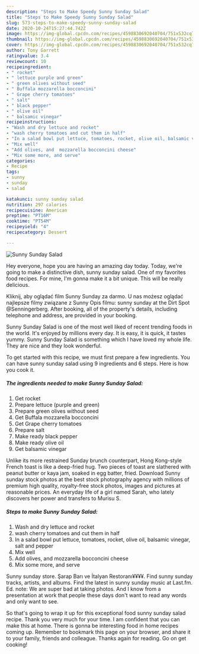 ```yaml
---
description: "Steps to Make Speedy Sunny Sunday Salad"
title: "Steps to Make Speedy Sunny Sunday Salad"
slug: 573-steps-to-make-speedy-sunny-sunday-salad
date: 2020-10-24T15:27:44.742Z
image: https://img-global.cpcdn.com/recipes/4598830692040704/751x532cq70/sunny-sunday-salad-recipe-main-photo.jpg
thumbnail: https://img-global.cpcdn.com/recipes/4598830692040704/751x532cq70/sunny-sunday-salad-recipe-main-photo.jpg
cover: https://img-global.cpcdn.com/recipes/4598830692040704/751x532cq70/sunny-sunday-salad-recipe-main-photo.jpg
author: Tony Garrett
ratingvalue: 3.4
reviewcount: 10
recipeingredient:
- " rocket"
- " lettuce purple and green"
- " green olives without seed"
- " Buffala mozzarella bocconcini"
- " Grape cherry tomatoes"
- " salt"
- " black pepper"
- " olive oil"
- " balsamic vinegar"
recipeinstructions:
- "Wash and dry lettuce and rocket"
- "wash cherry tomatoes and cut them in half"
- "In a salad bowl put lettuce, tomatoes, rocket, olive oil, balsamic vinegar, salt and pepper"
- "Mix well"
- "Add olives, and  mozzarella bocconcini cheese"
- "Mix some more, and serve"
categories:
- Recipe
tags:
- sunny
- sunday
- salad

katakunci: sunny sunday salad 
nutrition: 297 calories
recipecuisine: American
preptime: "PT16M"
cooktime: "PT54M"
recipeyield: "4"
recipecategory: Dessert

---
```



![Sunny Sunday Salad](https://img-global.cpcdn.com/recipes/4598830692040704/751x532cq70/sunny-sunday-salad-recipe-main-photo.jpg)

Hey everyone, hope you are having an amazing day today. Today, we're going to make a distinctive dish, sunny sunday salad. One of my favorites food recipes. For mine, I'm gonna make it a bit unique. This will be really delicious.

Kliknij, aby oglądać film Sunny Sunday za darmo. U nas możesz oglądać najlepsze filmy związane z Sunny Opis filmu: sunny sunday at the Dirt Spot @Senningerberg. After booking, all of the property&#39;s details, including telephone and address, are provided in your booking.

Sunny Sunday Salad is one of the most well liked of recent trending foods in the world. It's enjoyed by millions every day. It is easy, it is quick, it tastes yummy. Sunny Sunday Salad is something which I have loved my whole life. They are nice and they look wonderful.


To get started with this recipe, we must first prepare a few ingredients. You can have sunny sunday salad using 9 ingredients and 6 steps. Here is how you cook it.

<!--inarticleads1-->

##### The ingredients needed to make Sunny Sunday Salad:

1. Get  rocket
1. Prepare  lettuce (purple and green)
1. Prepare  green olives without seed
1. Get  Buffala mozzarella bocconcini
1. Get  Grape cherry tomatoes
1. Prepare  salt
1. Make ready  black pepper
1. Make ready  olive oil
1. Get  balsamic vinegar


Unlike its more restrained Sunday brunch counterpart, Hong Kong-style French toast is like a deep-fried hug. Two pieces of toast are slathered with peanut butter or kaya jam, soaked in egg batter, fried. Download Sunny sunday stock photos at the best stock photography agency with millions of premium high quality, royalty-free stock photos, images and pictures at reasonable prices. An everyday life of a girl named Sarah, who lately discovers her power and transfers to Murisu S. 

<!--inarticleads2-->

##### Steps to make Sunny Sunday Salad:

1. Wash and dry lettuce and rocket
1. wash cherry tomatoes and cut them in half
1. In a salad bowl put lettuce, tomatoes, rocket, olive oil, balsamic vinegar, salt and pepper
1. Mix well
1. Add olives, and  mozzarella bocconcini cheese
1. Mix some more, and serve


Sunny sunday store. Şarap Barı ve İtalyan Restoranı¥¥¥¥. Find sunny sunday tracks, artists, and albums. Find the latest in sunny sunday music at Last.fm. Ed. note: We are super bad at taking photos. And I know from a presentation at work that people these days don&#39;t want to read any words and only want to see. 

So that's going to wrap it up for this exceptional food sunny sunday salad recipe. Thank you very much for your time. I am confident that you can make this at home. There is gonna be interesting food in home recipes coming up. Remember to bookmark this page on your browser, and share it to your family, friends and colleague. Thanks again for reading. Go on get cooking!
